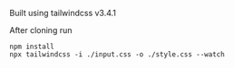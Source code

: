 Built using tailwindcss v3.4.1

After cloning run
```
npm install
npx tailwindcss -i ./input.css -o ./style.css --watch
```
